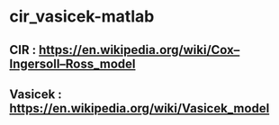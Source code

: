 # cir_vasicek-matlab

## CIR : https://en.wikipedia.org/wiki/Cox–Ingersoll–Ross_model

## Vasicek : https://en.wikipedia.org/wiki/Vasicek_model
